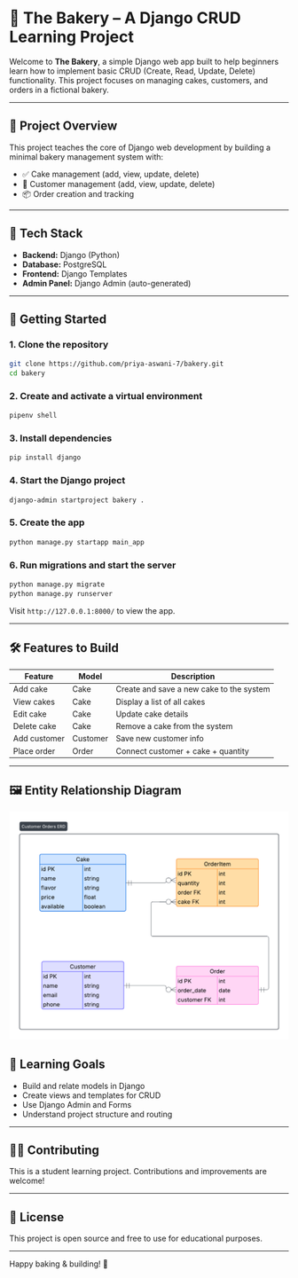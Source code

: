 # 🧁 The Bakery – A Django CRUD Learning Project

Welcome to **The Bakery**, a simple Django web app built to help beginners learn how to implement basic CRUD (Create, Read, Update, Delete) functionality. This project focuses on managing cakes, customers, and orders in a fictional bakery.

---

## 🚀 Project Overview

This project teaches the core of Django web development by building a minimal bakery management system with:

- ✅ Cake management (add, view, update, delete)
- 👤 Customer management (add, view, update, delete)
- 📦 Order creation and tracking

---

## 🧱 Tech Stack

- **Backend:** Django (Python)
- **Database:** PostgreSQL
- **Frontend:** Django Templates
- **Admin Panel:** Django Admin (auto-generated)

---

## 🔧 Getting Started

### 1. Clone the repository

```bash
git clone https://github.com/priya-aswani-7/bakery.git
cd bakery
````

### 2. Create and activate a virtual environment

```bash
pipenv shell
```

### 3. Install dependencies

```bash
pip install django
```

### 4. Start the Django project

```bash
django-admin startproject bakery .
```

### 5. Create the app

```bash
python manage.py startapp main_app
```

### 6. Run migrations and start the server

```bash
python manage.py migrate
python manage.py runserver
```

Visit `http://127.0.0.1:8000/` to view the app.

---

## 🛠 Features to Build

| Feature      | Model    | Description                              |
| ------------ | -------- | ---------------------------------------- |
| Add cake     | Cake     | Create and save a new cake to the system |
| View cakes   | Cake     | Display a list of all cakes              |
| Edit cake    | Cake     | Update cake details                      |
| Delete cake  | Cake     | Remove a cake from the system            |
| Add customer | Customer | Save new customer info                   |
| Place order  | Order    | Connect customer + cake + quantity       |

---

## 🖼️ Entity Relationship Diagram

![ERD](https://github.com/priya-aswani-7/bakery/blob/main/ERD.png)


## 📌 Learning Goals

* Build and relate models in Django
* Create views and templates for CRUD
* Use Django Admin and Forms
* Understand project structure and routing

---

## 🧑‍💻 Contributing

This is a student learning project. Contributions and improvements are welcome!

---

## 📄 License

This project is open source and free to use for educational purposes.

---

Happy baking & building! 🍰

